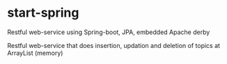 # start-spring
Restful web-service using Spring-boot, JPA, embedded Apache derby

Restful web-service that does insertion, updation and deletion of topics at ArrayList (memory)
